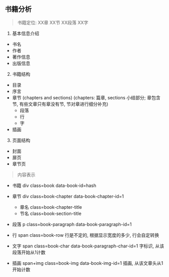 # 

>

## 书籍分析

> 书籍定位: XX章 XX节 XX段落 XX字

1. 基本信息介绍

- 书名
- 作者
- 著作信息
- 出版信息

2. 书籍结构

- 目录
- 序言
- 章节    (chapters and sections) (chapters: 篇章, sections 小结部分; 章包含节, 有些文章只有章没有节, 节对章进行细分补充)
  - 段落
  - 行
  - 字
- 插画

3. 页面结构

- 封面
- 扉页
- 章节页

> 内容表示

- 书籍  div   class=book                 data-book-id=hash

- 章节  div   class=book-chapter         data-book-chapter-id=1
  - 章名      class=book-chapter-title                     
  - 节名      class=book-section-title
- 段落  p     class=book-paragraph       data-book-paragraph-id=1
- 行    span  class=book-row                                                 行是不定的, 根据显示宽度的多少, 行会自定转换
- 文字  span     class=book-char         data-book-paragraph-char-id=1       字标识, 从该段落开始从1计数
- 插画  span+img class=book-img          data-book-img-id=1                  插画, 从该文章头从1开始计数

